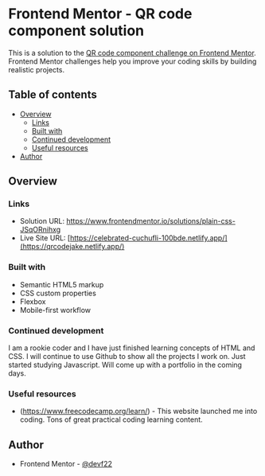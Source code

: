 # Frontend Mentor - QR code component solution

This is a solution to the [QR code component challenge on Frontend Mentor](https://www.frontendmentor.io/challenges/qr-code-component-iux_sIO_H). Frontend Mentor challenges help you improve your coding skills by building realistic projects. 

## Table of contents

- [Overview](#overview)
  - [Links](#links)
  - [Built with](#built-with)
  - [Continued development](#continued-development)
  - [Useful resources](#useful-resources)
- [Author](#author)

## Overview

### Links

- Solution URL: https://www.frontendmentor.io/solutions/plain-css-JSqORnihxg
- Live Site URL: [https://celebrated-cuchufli-100bde.netlify.app/](https://qrcodejake.netlify.app/)

### Built with

- Semantic HTML5 markup
- CSS custom properties
- Flexbox
- Mobile-first workflow

### Continued development

I am a rookie coder and I have just finished learning concepts of HTML and CSS. I will continue to use Github to show all the projects I work on. Just started studying Javascript. Will come up with a portfolio in the coming days.

### Useful resources

- (https://www.freecodecamp.org/learn/) - This website launched me into coding. Tons of great practical coding learning content.

## Author

- Frontend Mentor - [@devf22](https://www.frontendmentor.io/profile/devf22)

